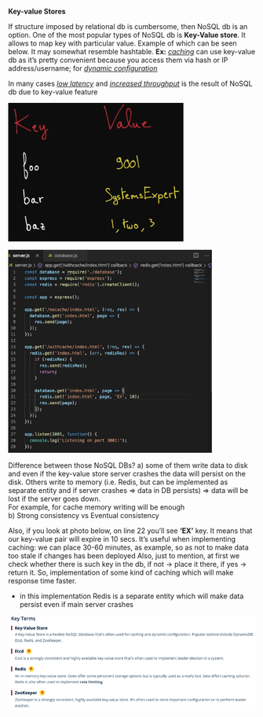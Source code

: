 **Key-value Stores**

If structure imposed by relational db is cumbersome, then NoSQL db is an option. One of the most popular types of NoSQL db is **Key-Value store**. It allows to map key with particular value.
Example of which can be seen below. It may somewhat resemble hashtable.
**Ex:** <ins><i>caching</i></ins> can use key-value db as it’s pretty convenient because you access them via hash or IP address/username; for <ins><i>dynamic configuration</i></ins>  

In many cases <ins><i>low latency</i></ins> and <ins><i>increased throughput</i></ins> is the result of NoSQL db due to key-value feature

![Alt text](ImageRepo/Key_value_Stores_first.png?raw=true)

![Alt text](ImageRepo/Key_value_Stores_second.png?raw=true)

Difference between those NoSQL DBs? 
 a) some of them write data to disk and even if the key-value store server crashes the data will persist on the disk. Others write to memory (i.e. Redis, but can be implemented as separate entity and if server crashes => data in DB persists) => data will be lost if the server goes down.<br>
 For example, for cache memory writing will be enough<br>
 b) Strong consistency vs Eventual consistency 


Also, if you look at photo below, on line 22 you’ll see **‘EX’** key. It means that our key-value pair will expire in 10 secs. It’s useful when implementing caching: we can place 30-60 minutes, as example, so as not to make data too stale if changes has been deployed
Also, just to mention, at first we check whether there is such key in the db, if not -> place it there, if yes -> return it. So, implementation of some kind of caching which will make response time faster.
+ in this implementation Redis is a separate entity which will make data persist even if main server crashes

![Alt text](ImageRepo/Key_value_Stores_third.png?raw=true)
